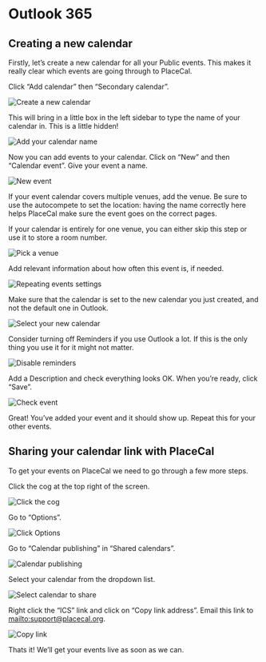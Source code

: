 # Outlook 365

## Creating a new calendar

Firstly, let’s create a new calendar for all your Public events. This
makes it really clear which events are going through to PlaceCal.

Click “Add calendar” then “Secondary calendar”.

![Create a new calendar](/assets/outlook-calendar/01.png "Create a new calendar")

This will bring in a little box in the left sidebar to type the name of
your calendar in. This is a little hidden!

![Add your calendar name](/assets/outlook-calendar/02.png "Add your calendar name")

Now you can add events to your calendar. Click on “New” and then
“Calendar event”. Give your event a name.

![New event](/assets/outlook-calendar/03.png "New event")

If your event calendar covers multiple venues, add the venue. Be sure to
use the autocompete to set the location: having the name correctly here
helps PlaceCal make sure the event goes on the correct pages.

If your calendar is entirely for one venue, you can either skip this
step or use it to store a room number.

![Pick a venue](/assets/outlook-calendar/04.png "Pick a venue")

Add relevant information about how often this event is, if needed.

![Repeating events settings](/assets/outlook-calendar/05.png "Repeating events settings")

Make sure that the calendar is set to the new calendar you just created,
and not the default one in Outlook.

![Select your new calendar](/assets/outlook-calendar/06.png "Select your new calendar")

Consider turning off Reminders if you use Outlook a lot. If this is the
only thing you use it for it might not matter.

![Disable reminders](/assets/outlook-calendar/07.png "Disable reminders")

Add a Description and check everything looks OK. When you’re ready,
click “Save”.

![Check event](/assets/outlook-calendar/08.png "Check event")

Great! You’ve added your event and it should show up. Repeat this for
your other events.

## Sharing your calendar link with PlaceCal

To get your events on PlaceCal we need to go through a few more steps.

Click the cog at the top right of the screen.

![Click the cog](/assets/outlook-calendar/09.png "Click the cog")

Go to “Options”.

![Click Options](/assets/outlook-calendar/10.png "Click Options")

Go to “Calendar publishing” in “Shared calendars”.

![Calendar publishing](/assets/outlook-calendar/11.png "Calendar publishing")

Select your calendar from the dropdown list.

![Select calendar to share](/assets/outlook-calendar/12.png "Select calendar to share")

Right click the “ICS” link and click on “Copy link address”. Email this
link to <mailto:support@placecal.org>.

![Copy link](/assets/outlook-calendar/13.png "Copy link")

Thats it! We’ll get your events live as soon as we can.
